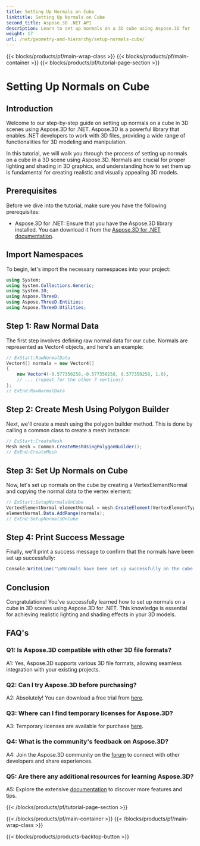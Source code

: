 ```yaml
---
title: Setting Up Normals on Cube 
linktitle: Setting Up Normals on Cube 
second_title: Aspose.3D .NET API
description: Learn to set up normals on a 3D cube using Aspose.3D for .NET. Enhance your 3D modeling skills with this step-by-step guide.
weight: 17
url: /net/geometry-and-hierarchy/setup-normals-cube/
---
```


{{< blocks/products/pf/main-wrap-class >}}
{{< blocks/products/pf/main-container >}}
{{< blocks/products/pf/tutorial-page-section >}}

# Setting Up Normals on Cube

## Introduction

Welcome to our step-by-step guide on setting up normals on a cube in 3D scenes using Aspose.3D for .NET. Aspose.3D is a powerful library that enables .NET developers to work with 3D files, providing a wide range of functionalities for 3D modeling and manipulation.

In this tutorial, we will walk you through the process of setting up normals on a cube in a 3D scene using Aspose.3D. Normals are crucial for proper lighting and shading in 3D graphics, and understanding how to set them up is fundamental for creating realistic and visually appealing 3D models.

## Prerequisites

Before we dive into the tutorial, make sure you have the following prerequisites:

- Aspose.3D for .NET: Ensure that you have the Aspose.3D library installed. You can download it from the [Aspose.3D for .NET documentation](https://reference.aspose.com/3d/net/).

## Import Namespaces

To begin, let's import the necessary namespaces into your project:

```csharp
using System;
using System.Collections.Generic;
using System.IO;
using Aspose.ThreeD;
using Aspose.ThreeD.Entities;
using Aspose.ThreeD.Utilities;
```

## Step 1: Raw Normal Data

The first step involves defining raw normal data for our cube. Normals are represented as Vector4 objects, and here's an example:

```csharp
// ExStart:RawNormalData
Vector4[] normals = new Vector4[]
{
    new Vector4(-0.577350258,-0.577350258, 0.577350258, 1.0),
    // ... (repeat for the other 7 vertices)
};
// ExEnd:RawNormalData
```

## Step 2: Create Mesh Using Polygon Builder

Next, we'll create a mesh using the polygon builder method. This is done by calling a common class to create a mesh instance:

```csharp
// ExStart:CreateMesh
Mesh mesh = Common.CreateMeshUsingPolygonBuilder();
// ExEnd:CreateMesh
```

## Step 3: Set Up Normals on Cube

Now, let's set up normals on the cube by creating a VertexElementNormal and copying the normal data to the vertex element:

```csharp
// ExStart:SetupNormalsOnCube
VertexElementNormal elementNormal = mesh.CreateElement(VertexElementType.Normal, MappingMode.ControlPoint, ReferenceMode.Direct) as VertexElementNormal;
elementNormal.Data.AddRange(normals);
// ExEnd:SetupNormalsOnCube
```

## Step 4: Print Success Message

Finally, we'll print a success message to confirm that the normals have been set up successfully:

```csharp
Console.WriteLine("\nNormals have been set up successfully on the cube.");
```

## Conclusion

Congratulations! You've successfully learned how to set up normals on a cube in 3D scenes using Aspose.3D for .NET. This knowledge is essential for achieving realistic lighting and shading effects in your 3D models.

## FAQ's

### Q1: Is Aspose.3D compatible with other 3D file formats?

A1: Yes, Aspose.3D supports various 3D file formats, allowing seamless integration with your existing projects.

### Q2: Can I try Aspose.3D before purchasing?

A2: Absolutely! You can download a free trial from [here](https://releases.aspose.com/).

### Q3: Where can I find temporary licenses for Aspose.3D?

A3: Temporary licenses are available for purchase [here](https://purchase.aspose.com/temporary-license/).

### Q4: What is the community's feedback on Aspose.3D?

A4: Join the Aspose.3D community on the [forum](https://forum.aspose.com/c/3d/18) to connect with other developers and share experiences.

### Q5: Are there any additional resources for learning Aspose.3D?

A5: Explore the extensive [documentation](https://reference.aspose.com/3d/net/) to discover more features and tips.

{{< /blocks/products/pf/tutorial-page-section >}}

{{< /blocks/products/pf/main-container >}}
{{< /blocks/products/pf/main-wrap-class >}}

{{< blocks/products/products-backtop-button >}}
